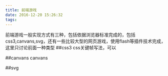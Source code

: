 ```yaml
---
title: 前端游戏
date: 2016-12-20 15:26:32
tags:
---
```

前端游戏一般实现方式有三种，包括依据浏览器标准完成的，包括css3,canvans,svg，还有一些比较大型的网页游戏，使用flash等插件技术完成，这里只讨论前面一种类型
##css3
css关键帧写法，可以


##canvans
canvans


##svg
